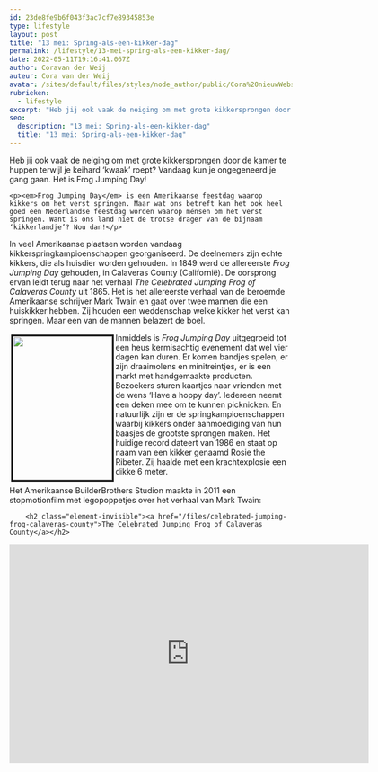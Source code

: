 ```yaml
---
id: 23de8fe9b6f043f3ac7cf7e89345853e
type: lifestyle
layout: post
title: "13 mei: Spring-als-een-kikker-dag"
permalink: /lifestyle/13-mei-spring-als-een-kikker-dag/
date: 2022-05-11T19:16:41.067Z
author: Coravan der Weij
auteur: Cora van der Weij
avatar: /sites/default/files/styles/node_author/public/Cora%20nieuwWebsite.jpg?itok=_QH_WbXZ
rubrieken:
  - lifestyle
excerpt: "Heb jij ook vaak de neiging om met grote kikkersprongen door de kamer te huppen terwijl je keihard ‘kwaak’ roept? Vandaag kun je ongegeneerd je gang gaan. Het is Frog Jumping Day!  "
seo:
  description: "13 mei: Spring-als-een-kikker-dag"
  title: "13 mei: Spring-als-een-kikker-dag"
---
```

Heb jij ook vaak de neiging om met grote kikkersprongen door de kamer te huppen terwijl je keihard ‘kwaak’ roept? Vandaag kun je ongegeneerd je gang gaan. Het is Frog Jumping Day!  

    <p><em>Frog Jumping Day</em> is een Amerikaanse feestdag waarop kikkers om het verst springen. Maar wat ons betreft kan het ook heel goed een Nederlandse feestdag worden waarop ménsen om het verst springen. Want is ons land niet de trotse drager van de bijnaam ‘kikkerlandje’? Nou dan!</p>
<p>In veel Amerikaanse plaatsen worden vandaag kikkerspringkampioenschappen georganiseerd. De deelnemers zijn echte kikkers, die als huisdier worden gehouden. In 1849 werd de allereerste <em>Frog Jumping Day</em> gehouden, in Calaveras County (Californië). De oorsprong ervan leidt terug naar het verhaal <em>The Celebrated Jumping Frog of Calaveras County </em>uit 1865. Het is het allereerste verhaal van de beroemde Amerikaanse schrijver Mark Twain en gaat over twee mannen die een huiskikker hebben. Zij houden een weddenschap welke kikker het verst kan springen. Maar een van de mannen belazert de boel.</p>
<p><div class="media media-element-container media-default media-float-left"><div id="file-3190" class="file file-image file-image-jpeg">

        
  
  <div class="content">
    <img title="Het verhaal van Mark Twain" height="420" width="288" style="width: 177px; height: 256px; float: left; border-width: 3px; border-style: solid; margin: 3px;" class="media-element file-default" src="/sites/default/files/TheCelebratedJumpingFrog_0.jpg" alt="">  </div>

  
</div>
</div>
<p>Inmiddels is <em>Frog Jumping Day</em> uitgegroeid tot een heus kermisachtig evenement dat wel vier dagen kan duren. Er komen bandjes spelen, er zijn draaimolens en minitreintjes, er is een markt met handgemaakte producten. Bezoekers sturen kaartjes naar vrienden met de wens ‘Have a hoppy day’. Iedereen neemt een deken mee om te kunnen picknicken. En natuurlijk zijn er de springkampioenschappen waarbij kikkers onder aanmoediging van hun baasjes de grootste sprongen maken. Het huidige record dateert van 1986 en staat op naam van een kikker genaamd Rosie the Ribeter. Zij haalde met een krachtexplosie een dikke 6 meter.<br><br>Het Amerikaanse BuilderBrothers Studion maakte in 2011 een stopmotionfilm met legopoppetjes over het verhaal van Mark Twain:</p>
<p><div class="media media-element-container media-default"><div id="file-3191" class="file file-video file-video-youtube">

        <h2 class="element-invisible"><a href="/files/celebrated-jumping-frog-calaveras-county">The Celebrated Jumping Frog of Calaveras County</a></h2>
    
  
  <div class="content">
    <div class="media-youtube-video media-element file-default media-youtube-1">
  <iframe class="media-youtube-player" width="640" height="390" title="The Celebrated Jumping Frog of Calaveras County" src="https://www.youtube.com/embed/FXivgpLSQeo?wmode=opaque&controls=" name="The Celebrated Jumping Frog of Calaveras County" frameborder="0" allowfullscreen="">Video van The Celebrated Jumping Frog of Calaveras County</iframe>
</div>
  </div>

  
</div>
</div>
<p> </p>  
